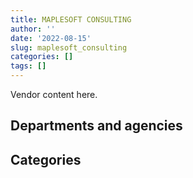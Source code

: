 ```yaml
---
title: MAPLESOFT CONSULTING
author: ''
date: '2022-08-15'
slug: maplesoft_consulting
categories: []
tags: []
---
```


<script src="/rmarkdown-libs/htmlwidgets/htmlwidgets.js"></script>
<link href="/rmarkdown-libs/datatables-css/datatables-crosstalk.css" rel="stylesheet" />
<script src="/rmarkdown-libs/datatables-binding/datatables.js"></script>
<script src="/rmarkdown-libs/jquery/jquery-3.6.0.min.js"></script>
<link href="/rmarkdown-libs/dt-core-bootstrap/css/dataTables.bootstrap.min.css" rel="stylesheet" />
<link href="/rmarkdown-libs/dt-core-bootstrap/css/dataTables.bootstrap.extra.css" rel="stylesheet" />
<script src="/rmarkdown-libs/dt-core-bootstrap/js/jquery.dataTables.min.js"></script>
<script src="/rmarkdown-libs/dt-core-bootstrap/js/dataTables.bootstrap.min.js"></script>
<link href="/rmarkdown-libs/crosstalk/css/crosstalk.min.css" rel="stylesheet" />
<script src="/rmarkdown-libs/crosstalk/js/crosstalk.min.js"></script>
<script src="/rmarkdown-libs/htmlwidgets/htmlwidgets.js"></script>
<link href="/rmarkdown-libs/datatables-css/datatables-crosstalk.css" rel="stylesheet" />
<script src="/rmarkdown-libs/datatables-binding/datatables.js"></script>
<script src="/rmarkdown-libs/jquery/jquery-3.6.0.min.js"></script>
<link href="/rmarkdown-libs/dt-core-bootstrap/css/dataTables.bootstrap.min.css" rel="stylesheet" />
<link href="/rmarkdown-libs/dt-core-bootstrap/css/dataTables.bootstrap.extra.css" rel="stylesheet" />
<script src="/rmarkdown-libs/dt-core-bootstrap/js/jquery.dataTables.min.js"></script>
<script src="/rmarkdown-libs/dt-core-bootstrap/js/dataTables.bootstrap.min.js"></script>
<link href="/rmarkdown-libs/crosstalk/css/crosstalk.min.css" rel="stylesheet" />
<script src="/rmarkdown-libs/crosstalk/js/crosstalk.min.js"></script>

Vendor content here.

## Departments and agencies

<div id="htmlwidget-1" style="width:100%;height:auto;" class="datatables html-widget"></div>
<script type="application/json" data-for="htmlwidget-1">{"x":{"style":"bootstrap","filter":"none","vertical":false,"data":[["<a href=\"/departments/atssc-scdata/\">Administrative Tribunals Support Service of Canada<\/a>","<a href=\"/departments/cas-satj/\">Courts Administration Service<\/a>","<a href=\"/departments/cbsa-asfc/\">Canada Border Services Agency<\/a>","<a href=\"/departments/cer-rec/\">Canada Energy Regulator<\/a>","<a href=\"/departments/cfia-acia/\">Canadian Food Inspection Agency<\/a>","<a href=\"/departments/cic/\">Immigration, Refugees and Citizenship Canada<\/a>","<a href=\"/departments/cihr-irsc/\">Canadian Institutes of Health Research<\/a>","<a href=\"/departments/cnsc-ccsn/\">Canadian Nuclear Safety Commission<\/a>","<a href=\"/departments/csps-efpc/\">Canada School of Public Service<\/a>","<a href=\"/departments/dfatd-maecd/\">Global Affairs Canada<\/a>","<a href=\"/departments/dfo-mpo/\">Fisheries and Oceans Canada<\/a>","<a href=\"/departments/dnd-mdn/\">National Defence<\/a>","<a href=\"/departments/ec/\">Environment and Climate Change Canada<\/a>","<a href=\"/departments/elections/\">Elections Canada<\/a>","<a href=\"/departments/esdc-edsc/\">Employment and Social Development Canada<\/a>","<a href=\"/departments/fin/\">Department of Finance Canada<\/a>","<a href=\"/departments/fintrac-canafe/\">Financial Transactions and Reports Analysis Centre of Canada<\/a>","<a href=\"/departments/hc-sc/\">Health Canada<\/a>","<a href=\"/departments/iaac-aeic/\">Impact Assessment Agency of Canada<\/a>","<a href=\"/departments/ic/\">Innovation, Science and Economic Development Canada<\/a>","<a href=\"/departments/infc/\">Infrastructure Canada<\/a>","<a href=\"/departments/irb-cisr/\">Immigration and Refugee Board of Canada<\/a>","<a href=\"/departments/nrc-cnrc/\">National Research Council Canada<\/a>","<a href=\"/departments/nrcan-rncan/\">Natural Resources Canada<\/a>","<a href=\"/departments/pc/\">Parks Canada<\/a>","<a href=\"/departments/pch/\">Canadian Heritage<\/a>","<a href=\"/departments/psc-cfp/\">Public Service Commission of Canada<\/a>","<a href=\"/departments/psic-ispc/\">Office of the Public Sector Integrity Commissioner of Canada<\/a>","<a href=\"/departments/pwgsc-tpsgc/\">Public Services and Procurement Canada<\/a>","<a href=\"/departments/rcmp-grc/\">Royal Canadian Mounted Police<\/a>","<a href=\"/departments/ssc-spc/\">Shared Services Canada<\/a>","<a href=\"/departments/tbs-sct/\">Treasury Board of Canada Secretariat<\/a>","<a href=\"/departments/tc/\">Transport Canada<\/a>","<a href=\"/departments/wage/\">Department for Women and Gender Equality<\/a>"],[null,null,"$    114,315.25","$  4,118,022.75","$    744,927.53","$  4,920,961.10","$    741,209.02","$    603,014.93","$    171,510.35","$  1,902,458.62","$  2,409,805.86","$    482,876.09","$    408,143.24",null,null,"$     70,127.15","$     18,080.00","$     14,849.92",null,"$    279,129.52",null,"$    174,797.82",null,"$  2,385,296.77","$    147,478.52","$    935,578.63","$     64,007.16","$     31,131.50","$    404,057.76","$  1,368,360.45","$ 18,961,641.16","$     44,619.34",null,null],["$    669,066.50",null,"$    144,329.31","$  1,344,938.48","$    744,731.95","$  4,307,367.92","$    702,162.23","$    480,150.70",null,"$  2,623,004.90","$      5,779.16","$    428,064.51","$    589,814.06","$     20,437.88","$     29,488.27","$     84,198.72",null,"$    208,978.16",null,"$    757,873.29","$     28,250.00","$    281,548.95","$      3,898.75","$    907,782.32","$    204,675.51","$    781,447.35","$    245,980.71",null,"$    517,620.39","$    366,361.28","$ 23,355,762.34",null,"$     46,381.76",null],["$  1,904,863.35",null,"$    209,621.14","$  1,539,432.36","$    231,792.18","$  3,518,627.59",null,"$     91,031.83",null,"$  2,436,822.74","$    563,312.69","$    386,919.64","$    591,429.98","$     20,953.12","$    297,910.15","$     84,429.40","$     38,086.23","$  1,203,471.79",null,"$    382,051.19",null,"$    522,355.52","$     10,638.10","$    354,054.05","$    205,236.26","$     54,595.86","$    237,737.26",null,"$    979,976.68","$    367,365.01","$ 26,780,827.77","$    105,903.60","$     46,508.84","$     50,090.26"],[null,"$     79,900.04","$    209,048.41","$    590,469.36","$    620,529.52","$  2,620,856.59","$    173,304.79",null,null,"$  2,571,919.26","$  1,064,374.49","$    578,245.44","$    478,517.48",null,"$    384,626.03","$     84,198.72","$     36,493.77","$  3,170,479.51","$     79,582.12","$    162,515.47",null,"$    647,974.70","$     10,601.38","$    986,486.49","$    204,675.51",null,"$    165,038.07",null,"$  1,874,612.77","$    366,361.28","$ 20,926,663.65","$     73,016.08","$     33,547.36","$     55,587.98"]],"container":"<table class=\"table table-striped table-hover row-border order-column display\">\n  <thead>\n    <tr>\n      <th>Department<\/th>\n      <th>2017-2018<\/th>\n      <th>2018-2019<\/th>\n      <th>2019-2020<\/th>\n      <th>2020-2021<\/th>\n    <\/tr>\n  <\/thead>\n<\/table>","options":{"order":[[4,"desc"]],"pageLength":10,"autoWidth":true,"columnDefs":[],"orderClasses":false}},"evals":[],"jsHooks":[]}</script>

## Categories

<div id="htmlwidget-2" style="width:100%;height:auto;" class="datatables html-widget"></div>
<script type="application/json" data-for="htmlwidget-2">{"x":{"style":"bootstrap","filter":"none","vertical":false,"data":[["<a href=\"/categories/1_facilities_and_construction/\">Facilities and construction<\/a>","<a href=\"/categories/11_defence/\">Defence<\/a>","<a href=\"/categories/2_professional_services/\">Professional services<\/a>","<a href=\"/categories/3_information_technology/\">Information technology<\/a>","<a href=\"/categories/9_human_capital/\">Human capital<\/a>"],["$    393,566.71",null,"$  4,255,405.12","$ 36,867,428.61",null],["$     51,753.74","$     88,177.64","$  4,054,707.40","$ 35,685,456.64",null],["$     15,439.21","$     89,151.98","$  5,023,730.33","$ 34,384,946.77","$  3,702,776.32"],[null,"$     14,371.49","$  6,921,273.03","$ 27,528,230.01","$  3,785,751.70"]],"container":"<table class=\"table table-striped table-hover row-border order-column display\">\n  <thead>\n    <tr>\n      <th>Category<\/th>\n      <th>2017-2018<\/th>\n      <th>2018-2019<\/th>\n      <th>2019-2020<\/th>\n      <th>2020-2021<\/th>\n    <\/tr>\n  <\/thead>\n<\/table>","options":{"order":[[4,"desc"]],"pageLength":20,"autoWidth":true,"columnDefs":[],"orderClasses":false,"lengthMenu":[10,20,25,50,100]}},"evals":[],"jsHooks":[]}</script>
